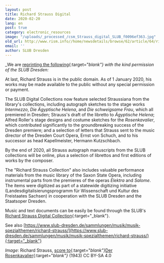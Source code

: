 ```yaml
---
layout: post
title: Richard Strauss Digital
date: 2020-02-20
lang: en
post: true
category: electronic_resources
image: "/uploads/_processed_/csm_Strauss_digital_SLUB_f0096ef363.jpg"
old_url: http://www.rism.info//home/newsdetails/browse/62/article/64/richard-strauss-digital.html
email: ''
author: SLUB Dresden
---
```



_We are [reprinting the following](https://digital.slub-dresden.de/kollektionen/1227/){:target="_blank"} with the kind permission of the SLUB Dresden:_

At last, Richard Strauss is in the public domain. As of 1 January 2020, his works may be made available to the public without any special permission or payment.

The SLUB Digital Collections now feature selected Straussiana from the library's collections, including autograph sketches to the stage works _Intermezzo_, _Die Ägyptische Helena_, and _Die schweigsame Frau_, which all premiered in Dresden; Strauss's draft of the libretto to _Ägyptische Helena_; Alfred Roller's stage designs and costume sketches for the _Rosenkavalier_, which contributed significantly to the groundbreaking success of the Dresden premiere; and a selection of letters that Strauss sent to the music director of the Dresden Court Opera, Ernst von Schuch, and to his successor as head Kapellmeister, Hermann Kutzschbach.

By the end of 2020, all Strauss autograph manuscripts from the SLUB collections will be online, plus a selection of librettos and first editions of works by the composer.

The "Richard Strauss Collection" also includes valuable performance materials from the music library of the Saxon State Opera, including instrumental parts from the premieres of the operas _Elektra_ and _Salome_. The items were digitized as part of a statewide digitizing initiative (Landesdigitalisierungsprogramm für Wissenschaft und Kultur des Freistaates Sachsen) in cooperation with the SLUB Dresden and the Staatsoper Dresden.

Music and text documents can be easily be found through the SLUB's [Richard Strauss Digital Collection](https://digital.slub-dresden.de/kollektionen/1227/){:target="_blank"}.

See also [https://www.slub-dresden.de/sammlungen/musik/musik-spezialthemen/richard-strauss/](https://www.slub-dresden.de/sammlungen/musik/musik-spezialthemen/richard-strauss/){:target="_blank"}



_Image_: Richard Strauss, [score to](http://digital.slub-dresden.de/id510014771/1){:target="_blank"}_[Der Rosenkavalier](http://digital.slub-dresden.de/id510014771/1){:target="_blank"}_ (1943)
CC BY-SA 4.0



<script type="text/javascript">var switchTo5x=true;</script><script type="text/javascript" src="http://w.sharethis.com/button/buttons.js"></script><script type="text/javascript">stLight.options({publisher: "9b601438-1ce1-49d8-bfd7-9cff5df54c17", doNotHash: false, doNotCopy: false, hashAddressBar: false});</script>